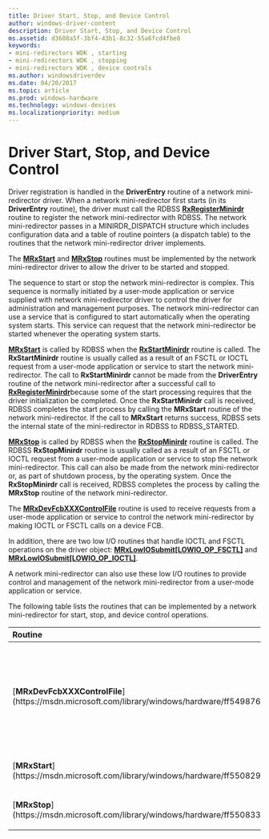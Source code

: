 ```yaml
---
title: Driver Start, Stop, and Device Control
author: windows-driver-content
description: Driver Start, Stop, and Device Control
ms.assetid: d3608a5f-3bf4-43b1-8c32-55a6fcd4fbe8
keywords:
- mini-redirectors WDK , starting
- mini-redirectors WDK , stopping
- mini-redirectors WDK , device controls
ms.author: windowsdriverdev
ms.date: 04/20/2017
ms.topic: article
ms.prod: windows-hardware
ms.technology: windows-devices
ms.localizationpriority: medium
---
```


# Driver Start, Stop, and Device Control


Driver registration is handled in the **DriverEntry** routine of a network mini-redirector driver. When a network mini-redirector first starts (in its **DriverEntry** routine), the driver must call the RDBSS [**RxRegisterMinirdr**](https://msdn.microsoft.com/library/windows/hardware/ff554693) routine to register the network mini-redirector with RDBSS. The network mini-redirector passes in a MINIRDR\_DISPATCH structure which includes configuration data and a table of routine pointers (a dispatch table) to the routines that the network mini-redirector driver implements.

The [**MRxStart**](https://msdn.microsoft.com/library/windows/hardware/ff550829) and [**MRxStop**](https://msdn.microsoft.com/library/windows/hardware/ff550833) routines must be implemented by the network mini-redirector driver to allow the driver to be started and stopped.

The sequence to start or stop the network mini-redirector is complex. This sequence is normally initiated by a user-mode application or service supplied with network mini-redirector driver to control the driver for administration and management purposes. The network mini-redirector can use a service that is configured to start automatically when the operating system starts. This service can request that the network mini-redirector be started whenever the operating system starts.

[**MRxStart**](https://msdn.microsoft.com/library/windows/hardware/ff550829) is called by RDBSS when the [**RxStartMinirdr**](https://msdn.microsoft.com/library/windows/hardware/ff554736) routine is called. The **RxStartMinirdr** routine is usually called as a result of an FSCTL or IOCTL request from a user-mode application or service to start the network mini-redirector. The call to **RxStartMinirdr** cannot be made from the **DriverEntry** routine of the network mini-redirector after a successful call to [**RxRegisterMinirdr**](https://msdn.microsoft.com/library/windows/hardware/ff554693)because some of the start processing requires that the driver initialization be completed. Once the **RxStartMinirdr** call is received, RDBSS completes the start process by calling the **MRxStart** routine of the network mini-redirector. If the call to **MRxStart** returns success, RDBSS sets the internal state of the mini-redirector in RDBSS to RDBSS\_STARTED.

[**MRxStop**](https://msdn.microsoft.com/library/windows/hardware/ff550833) is called by RDBSS when the [**RxStopMinirdr**](https://msdn.microsoft.com/library/windows/hardware/ff554743) routine is called. The RDBSS **RxStopMinirdr** routine is usually called as a result of an FSCTL or IOCTL request from a user-mode application or service to stop the network mini-redirector. This call can also be made from the network mini-redirector or, as part of shutdown process, by the operating system. Once the **RxStopMinirdr** call is received, RDBSS completes the process by calling the **MRxStop** routine of the network mini-redirector.

The [**MRxDevFcbXXXControlFile**](https://msdn.microsoft.com/library/windows/hardware/ff549876) routine is used to receive requests from a user-mode application or service to control the network mini-redirector by making IOCTL or FSCTL calls on a device FCB.

In addition, there are two low I/O routines that handle IOCTL and FSCTL operations on the driver object: [**MRxLowIOSubmit\[LOWIO\_OP\_FSCTL\]**](https://msdn.microsoft.com/library/windows/hardware/ff550709) and [**MRxLowIOSubmit\[LOWIO\_OP\_IOCTL\]**](https://msdn.microsoft.com/library/windows/hardware/ff550715).

A network mini-redirector can also use these low I/O routines to provide control and management of the network mini-redirector from a user-mode application or service.

The following table lists the routines that can be implemented by a network mini-redirector for start, stop, and device control operations.

<table>
<colgroup>
<col width="50%" />
<col width="50%" />
</colgroup>
<thead>
<tr class="header">
<th align="left">Routine</th>
<th align="left">Description</th>
</tr>
</thead>
<tbody>
<tr class="odd">
<td align="left">[<strong>MRxDevFcbXXXControlFile</strong>](https://msdn.microsoft.com/library/windows/hardware/ff549876)</td>
<td align="left"><p>RDBSS calls this routine to pass a device FCB control request to the network mini-redirector. RDBSS issues this call in response to receiving an IRP_MJ_DEVICE_CONTROL, IRP_MJ_FILE_SYSTEM_CONTROL, or IRP_MJ_INTERNAL_DEVICE_CONTROL on a device FCB.</p></td>
</tr>
<tr class="even">
<td align="left">[<strong>MRxStart</strong>](https://msdn.microsoft.com/library/windows/hardware/ff550829)</td>
<td align="left"><p>RDBSS calls this routine to start the network mini-redirector.</p></td>
</tr>
<tr class="odd">
<td align="left">[<strong>MRxStop</strong>](https://msdn.microsoft.com/library/windows/hardware/ff550833)</td>
<td align="left"><p>RDBSS calls this routine to stop the network mini-redirector.</p></td>
</tr>
</tbody>
</table>

 

 

 




